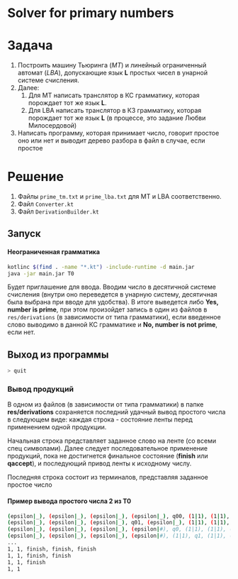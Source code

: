 # Solver for primary numbers


# Задача
1. Построить машину Тьюринга (*МТ*) и линейный ограниченный автомат (*LBA*), допускающие язык **L** простых чисел в унарной системе счисления.
2. Далее:
    1. Для МТ написать транслятор в КС грамматику, которая порождает тот же язык **L**.
    2. Для LBA написать транслятор в КЗ грамматику, которая порождает тот же язык **L** (в процессе, это задание Любви Милосердовой)
3. Написать программу, которая принимает число, говорит простое оно или нет и выводит дерево разбора в файл в случае, если простое

# Решение
1. Файлы `prime_tm.txt` и `prime_lba.txt` для МТ и LBA соответственно.
2. Файл `Converter.kt`
3. Файл `DerivationBuilder.kt`

## Запуск
#### Неограниченная грамматика
```bash
kotlinc $(find . -name "*.kt") -include-runtime -d main.jar
java -jar main.jar T0
```


Будет приглашение для ввода. Вводим число в десятичной системе счисления (внутри оно переведется в унарную систему, десятичная была выбрана при вводе для удобства). 
В итоге выведется либо **Yes, number is prime**, при этом произойдет запись в один из файлов в `res/derivations` (в зависимости от типа грамматики), если введенное слово выводимо в данной КС грамматике и **No, number is not prime**, если нет.

## Выход из программы
```bash
> quit
```

### Вывод продукций
В одном из файлов (в зависимости от типа грамматики) в папке **res/derivations** сохраняется последний удачный вывод простого числа в следующем виде:
каждая строка - состояние ленты перед применением одной продукции.

Начальная строка представляет заданное слово на ленте (со всеми спец символами). Далее следует последовательное применение продукций, пока не достигнется финальное состояние (**finish** или **qaccept**), и последующий привод ленты к исходному числу.

Последняя строка состоит из терминалов, представляя заданное простое число

#### Пример вывода простого числа 2 из Т0
```bash
(epsilon|_), (epsilon|_), (epsilon|_), (epsilon|_), q00, (1|1), (1|1), (epsilon|_), (epsilon|_)
(epsilon|_), (epsilon|_), (epsilon|_), q01, (epsilon|_), (1|1), (1|1), (epsilon|_), (epsilon|_)
(epsilon|_), (epsilon|_), (epsilon|_), (epsilon|#), q0, (1|1), (1|1), (epsilon|_), (epsilon|_)
(epsilon|_), (epsilon|_), (epsilon|_), (epsilon|#), (1|1), q1, (1|1), (epsilon|_), (epsilon|_)
...
1, 1, finish, finish, finish
1, 1, finish, finish
1, 1, finish
1, 1
```